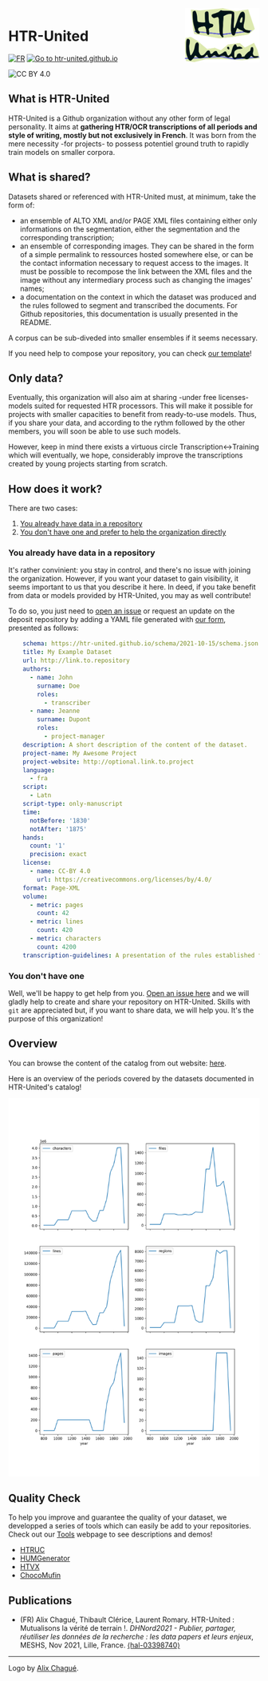 <img src="https://raw.githubusercontent.com/HTR-United/htr-united.github.io/master/assets/images/logo_htr-united.png" width=150 align=right>

HTR-United
=========

[![FR](https://img.shields.io/badge/cliquer%20pour%20voir%20en-FR-informational)](./README.fr.md) [![Go to htr-united.github.io](https://img.shields.io/badge/Website-htr--united.github.io-green)](https://htr-united.github.io) 

![CC BY 4.0](https://img.shields.io/badge/license-CC--BY-lightgrey)


## What is HTR-United

HTR-United is a Github organization without any other form of legal personality. It aims at **gathering HTR/OCR transcriptions of all periods and style of writing, mostly but not exclusively in French**. It was born from the mere necessity -for projects- to possess potentiel ground truth to rapidly train models on smaller corpora.

## What is shared?

Datasets shared or referenced with HTR-United must, at minimum, take the form of:
- an ensemble of ALTO XML and/or PAGE XML files containing either only informations on the segmentation, either the segmentation and the corresponding transcription;
- an ensemble of corresponding images. They can be shared in the form of a simple permalink to ressources hosted somewhere else, or can be the contact information necessary to request access to the images. It must be possible to recompose the link between the XML files and the image without any intermediary process such as changing the images' names;
- a documentation on the context in which the dataset was produced and the rules followed to segment and transcribed the documents. For Github repositories, this documentation is usually presented in the README.

A corpus can be sub-diveded into smaller ensembles if it seems necessary.

If you need help to compose your repository, you can check [our template](https://github.com/HTR-United/template-htr-united-datarepo)!

## Only data?

Eventually, this organization will also aim at sharing -under free licenses- models suited for requested HTR processors. This will make it possible for projects with smaller capacities to benefit from ready-to-use models. Thus, if you share your data, and according to the rythm followed by the other members, you will soon be able to use such models.

However, keep in mind there exists a virtuous circle Transcription<->Training which will eventually, we hope, considerably improve the transcriptions created by young projects starting from scratch.

## How does it work?
There are two cases:
1. [You already have data in a repository](#you-already-have-data-in-a-repository)
2. [You don't have one and prefer to help the organization directly](#you-dont-have-one)
    
### You already have data in a repository

It's rather convinient: you stay in control, and there's no issue with joining the organization. However, if you want your dataset to gain visibility, it seems important to us that you describe it here. In deed, if you take benefit from data or models provided by HTR-United, you may as well contribute!

To do so, you just need to [open an issue](https://github.com/HTR-United/htr-united/issues/new) or request an update on the deposit repository by adding a YAML file generated with [our form](https://htr-united.github.io/document-your-data.html), presented as follows:

```yaml
    schema: https://htr-united.github.io/schema/2021-10-15/schema.json
    title: My Example Dataset
    url: http://link.to.repository
    authors:
      - name: John
        surname: Doe
        roles:
          - transcriber
      - name: Jeanne
        surname: Dupont
        roles:
          - project-manager
    description: A short description of the content of the dataset.
    project-name: My Awesome Project
    project-website: http://optional.link.to.project
    language:
      - fra
    script:
      - Latn
    script-type: only-manuscript
    time:
      notBefore: '1830'
      notAfter: '1875'
    hands:
      count: '1'
      precision: exact
    license:
      - name: CC-BY 4.0
        url: https://creativecommons.org/licenses/by/4.0/
    format: Page-XML
    volume:
      - metric: pages
        count: 42
      - metric: lines
        count: 420
      - metric: characters
        count: 4200
    transcription-guidelines: A presentation of the rules established for the transcription.
```

### You don't have one
Well, we'll be happy to get help from you. [Open an issue here](https://github.com/HTR-United/htr-united/issues/new) and we will gladly help to create and share your repository on HTR-United. Skills with `git` are appreciated but, if you want to share data, we will help you. It's the purpose of this organization!

## Overview 

You can browse the content of the catalog from out website: [here](https://htr-united.github.io/catalog.html).

Here is an overview of the periods covered by the datasets documented in HTR-United's catalog!

![graph](./graph.png)

## Quality Check

To help you improve and guarantee the quality of your dataset, we developped a series of tools which can easily be add to your repositories. Check out our [Tools](https://htr-united.github.io/tools.html) webpage to see descriptions and demos!

- [HTRUC](https://github.com/HTR-United/HTRUC)
- [HUMGenerator](https://github.com/HTR-United/htr-united-metadata-generator)
- [HTVX](https://github.com/HTR-United/HTRVX)
- [ChocoMufin](https://github.com/ponteIneptique/choco-mufin)


## Publications

- (FR) Alix Chagué, Thibault Clérice, Laurent Romary. HTR-United : Mutualisons la vérité de terrain !. *DHNord2021 - Publier, partager, réutiliser les données de la recherche : les data papers et leurs enjeux*, MESHS, Nov 2021, Lille, France. [⟨hal-03398740⟩](https://hal.inria.fr/hal-03398740v1)

---

Logo by [Alix Chagué](https://alix-tz.github.io).
